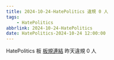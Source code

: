 ```yaml
---
title: 2024-10-24-HatePolitics 違規 0 人
tags:
    - HatePolitics
abbrlink: 2024-10-24-HatePolitics
date: HatePolitics-2024-10-24 12:00:00
---
```

HatePolitics 板 [板規連結](https://www.ptt.cc/bbs/HatePolitics/M.1617115262.A.D60.html)
昨天違規 0 人
